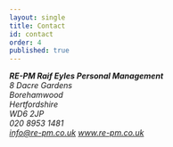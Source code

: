 ```yaml
---
layout: single
title: Contact
id: contact
order: 4
published: true
---
```


<address class="vcard">
<div class="fn org"><b>RE-PM Raif Eyles Personal Management</b></div>
<div class="adr">
<div class="steet-address"> 8 Dacre Gardens</div>
<div class="locality">Borehamwood</div> 
<div class="region">Hertfordshire</div> 
<div class="postal-code">WD6 2JP</div>
<div class="tel">020 8953 1481</div>
<a class="email" href="mailto:info@re-pm.co.uk">info@re-pm.co.uk</a>
<a class="url" href="http://www.re-pm.co.uk">www.re-pm.co.uk</a>
</div>
</address>
